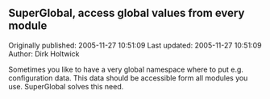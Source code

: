 ## SuperGlobal, access global values from every module 
Originally published: 2005-11-27 10:51:09 
Last updated: 2005-11-27 10:51:09 
Author: Dirk Holtwick 
 
Sometimes you like to have a very global namespace where to put e.g. configuration data. This data should be accessible form all modules you use. SuperGlobal solves this need.